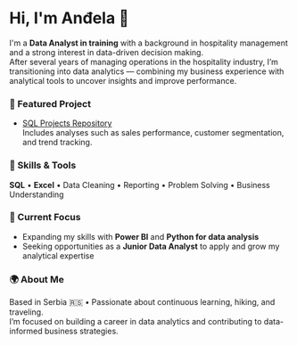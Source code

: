 # Hi, I'm Anđela 👋  

I'm a **Data Analyst in training** with a background in hospitality management and a strong interest in data-driven decision making.  
After several years of managing operations in the hospitality industry, I’m transitioning into data analytics — combining my business experience with analytical tools to uncover insights and improve performance.  

### 💼 Featured Project
- [SQL Projects Repository](https://github.com/andjelaamisic/sql-projects)  
  Includes analyses such as sales performance, customer segmentation, and trend tracking.

### 🧠 Skills & Tools
**SQL** • **Excel** • Data Cleaning • Reporting • Problem Solving • Business Understanding

### 🎯 Current Focus
- Expanding my skills with **Power BI** and **Python for data analysis**  
- Seeking opportunities as a **Junior Data Analyst** to apply and grow my analytical expertise

### 🌍 About Me
Based in Serbia 🇷🇸 • Passionate about continuous learning, hiking, and traveling.  
I’m focused on building a career in data analytics and contributing to data-informed business strategies.
